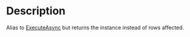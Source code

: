 # Description

Alias to [ExecuteAsync](Function.SqData.Statement.ExecuteAsync) but returns the instance instead of rows affected.